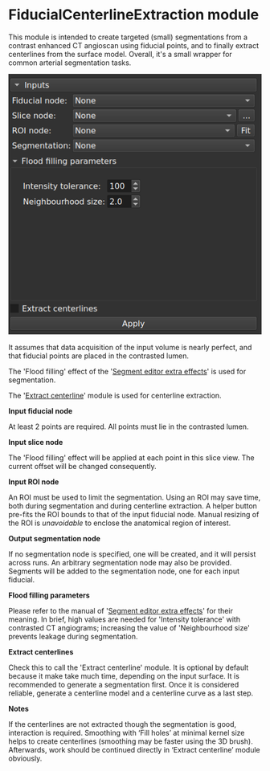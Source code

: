 # FiducialCenterlineExtraction module

This module is intended to create targeted (small) segmentations from a contrast enhanced CT angioscan using fiducial points, and to finally extract centerlines from the surface model. Overall, it's a small wrapper for common arterial segmentation tasks.

![Texte alternatif](FiducialCenterlineExtractionScreenshot_1.png)

It assumes that data acquisition of the input volume is nearly perfect, and that fiducial points are placed in the contrasted lumen.

The 'Flood filling' effect of the '[Segment editor extra effects](https://github.com/lassoan/SlicerSegmentEditorExtraEffects)' is used for segmentation.

The '[Extract centerline](https://github.com/vmtk/SlicerExtension-VMTK/tree/master/ExtractCenterline/)' module is used for centerline extraction.

**Input fiducial node**

At least 2 points are required. All points must lie in the contrasted lumen.

**Input slice node**

The 'Flood filling' effect will be applied at each point in this slice view. The current offset will be changed consequently.

**Input ROI node**

An ROI must be used to limit the segmentation. Using an ROI may save time, both during segmentation and during centerline extraction. A helper button pre-fits the ROI bounds to that of the input fiducial node. Manual resizing of the ROI is *unavoidable* to enclose the anatomical region of interest.

**Output segmentation node**

If no segmentation node is specified, one will be created, and it will persist across runs. An arbitrary segmentation node may also be provided. Segments will be added to the segmentation node, one for each input fiducial.

**Flood filling parameters**

Please refer to the manual of '[Segment editor extra effects](https://github.com/lassoan/SlicerSegmentEditorExtraEffects)' for their meaning. In brief, high values are needed for 'Intensity tolerance' with contrasted CT angiograms; increasing the value of 'Neighbourhood size' prevents leakage during segmentation.

**Extract centerlines**

Check this to call the 'Extract centerline' module. It is optional by default because it make take much time, depending on the input surface. It is recommended to generate a segmentation first. Once it is considered reliable, generate a centerline model and a centerline curve as a last step.

**Notes**

If the centerlines are not extracted though the segmentation is good, interaction is required. Smoothing with ‘Fill holes’ at minimal kernel size helps to create centerlines (smoothing may be faster using the 3D brush). Afterwards, work should be continued directly in ‘Extract centerline’ module obviously.








